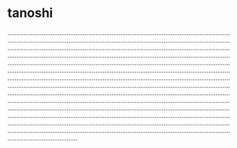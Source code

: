 # tanoshi
...............................................................................................................................................................................................................................................................................................................................................................................................................................................................................................................................................................................................................................................................................................................................................................................................................................................................................................................................................................................................................................................................................................................................................................................................................................................................................................................................................................................................................................................................................................................................................................................................................................................................................................................................................................................................................................................